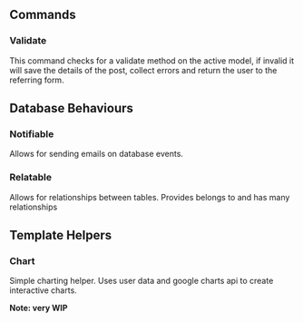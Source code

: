 ## Commands
### Validate
This command checks for a validate method on the active model, if invalid it will save the details of the post, collect errors and return the user to the referring form.

## Database Behaviours
### Notifiable
Allows for sending emails on database events. 

### Relatable
Allows for relationships between tables. Provides belongs to and has many relationships

## Template Helpers
### Chart
Simple charting helper. Uses user data and google charts api to create interactive charts.

**Note: very WIP**